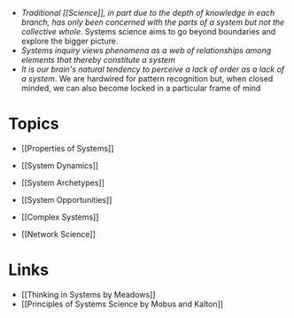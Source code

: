 * *Traditional [[Science]], in part due to the depth of knowledge in each branch, has only been concerned with the parts of a system but not the collective whole*. Systems science aims to go beyond boundaries and explore the bigger picture.  
* *Systems inquiry views phenomena as a web of relationships among elements that thereby constitute a system*
* *It is our brain's natural tendency to perceive a lack of order as a lack of a system*. We are hardwired for pattern recognition but, when closed minded, we can also become locked in a particular frame of mind 
# Topics 
* [[Properties of Systems]]
* [[System Dynamics]]
* [[System Archetypes]]
* [[System Opportunities]]

* [[Complex Systems]]
* [[Network Science]]

# Links 
* [[Thinking in Systems by Meadows]]
* [[Principles of Systems Science by Mobus and Kalton]]